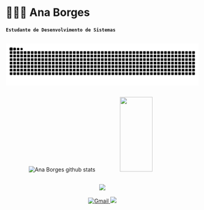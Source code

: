 # 👩🏻‍💻 Ana Borges
**`Estudante de Desenvolvimento de Sistemas`**


 ##
 
</div>
 <picture align="center">
  <source media="(prefers-color-scheme: dark)" srcset="https://raw.githubusercontent.com/bgsana/bgsana/output/github-contribution-grid-snake-dark.svg">
  <source media="(prefers-color-scheme: light)" srcset="https://raw.githubusercontent.com/bgsana/bgsana/output/github-contribution-grid-snake-dark.svg">
  <img align="center" alt="github contribution grid snake animation" src="https://raw.githubusercontent.com/bgsana/bgsana/output/github-contribution-grid-snake.svg">
</picture>

##

<div align="center">  
<img width="49%" height="195px" src="https://github-readme-stats.vercel.app/api?username=bgsana&show_icons=true&count_private=true&hide_border=true&title_color=ffff&icon_color=8a2be2&text_color=964ef5&bg_color=0d1117" alt="Ana Borges github stats" /> 
<img width="41%" height="195px" src="https://github-readme-stats.vercel.app/api/top-langs/?username=bgsana&layout=compact&hide_border=true&title_color=8a2be2&text_color=964ef5&bg_color=0d1117" />
</div>



##

<p align="center">
  <a href="https://skillicons.dev">
    <img src="https://skillicons.dev/icons?i=git,github,vscode,visualstudio,figma,html,css,js,bootstrap,cs,dotnet,mysql" />
  </a>
</p>

<div align="center"> 
  <a href="mailto:bgs.ana@gmail.com">
    <img src="https://img.shields.io/badge/-Gmail-%23964ef5?style=for-the-badge&logo=gmail&logoColor=white" alt="Gmail" target="_blank">
  </a>
  <a href="https://www.linkedin.com/in/ana-l%C3%ADvia-borges-da-silva-96b959350/" target="_blank"><img src="https://img.shields.io/badge/-LinkedIn-%23964ef5?style=for-the-badge&logo=linkedin&logoColor=white" target="_blank"></a>
</div>

